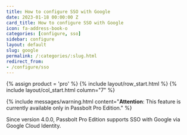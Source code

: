 ```yaml
---
title: How to configure SSO with Google
date: 2023-01-18 00:00:00 Z
card_title: How to configure SSO with Google
icon: fa-address-book-o
categories: [configure, sso]
sidebar: configure
layout: default
slug: google
permalink: /:categories/:slug.html
redirect_from:
- /configure/sso
---
```


{% assign product = 'pro' %}
{% include layout/row_start.html %}
{% include layout/col_start.html column="7" %}

{% include messages/warning.html
content="**Attention**: This feature is currently available only in Passbolt Pro Edition."
%}

Since version 4.0.0, Passbolt Pro Edition supports SSO with Google via Google Cloud Identity. 